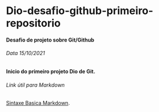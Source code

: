 # Dio-desafio-github-primeiro-repositorio

#### Desafio de projeto sobre Git/Github

###### Data 15/10/2021

#### Inicio do primeiro projeto Dio de Git.

###### Link útil para Markdown

[Sintaxe Basica Markdown](https://www.markdownguide.org/basic-syntax).


